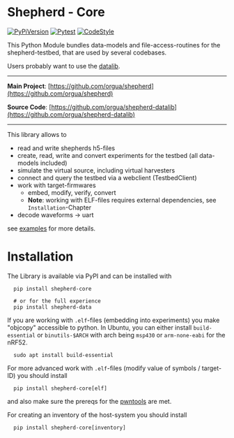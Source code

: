 # Shepherd - Core

[![PyPiVersion](https://img.shields.io/pypi/v/shepherd_core.svg)](https://pypi.org/project/shepherd_core)
[![Pytest](https://github.com/orgua/shepherd-datalib/actions/workflows/python-app.yml/badge.svg)](https://github.com/orgua/shepherd-datalib/actions/workflows/python-app.yml)
[![CodeStyle](https://img.shields.io/badge/code%20style-black-000000.svg)](https://github.com/psf/black)

This Python Module bundles data-models and file-access-routines for the shepherd-testbed, that are used by several codebases.

Users probably want to use the [datalib](https://pypi.org/project/shepherd_data).

---

**Main Project**: [https://github.com/orgua/shepherd](https://github.com/orgua/shepherd)

**Source Code**: [https://github.com/orgua/shepherd-datalib](https://github.com/orgua/shepherd-datalib)

---

This library allows to

- read and write shepherds h5-files
- create, read, write and convert experiments for the testbed (all data-models included)
- simulate the virtual source, including virtual harvesters
- connect and query the testbed via a webclient (TestbedClient)
- work with target-firmwares
  - embed, modify, verify, convert
  - **Note**: working with ELF-files requires external dependencies, see ``Installation``-Chapter
- decode waveforms -> uart

see [examples](./examples) for more details.

# Installation

The Library is available via PyPI and can be installed with

```shell
  pip install shepherd-core

  # or for the full experience
  pip install shepherd-data
```

If you are working with ``.elf``-files (embedding into experiments) you make "objcopy" accessible to python. In Ubuntu, you can either install ``build-essential`` or ``binutils-$ARCH`` with arch being ``msp430`` or ``arm-none-eabi`` for the nRF52.

```shell
  sudo apt install build-essential
```

For more advanced work with ``.elf``-files (modify value of symbols / target-ID) you should install

```shell
  pip install shepherd-core[elf]
```

and also make sure the prereqs for the [pwntools](https://docs.pwntools.com/en/stable/install.html) are met.

For creating an inventory of the host-system you should install

```shell
  pip install shepherd-core[inventory]
```
